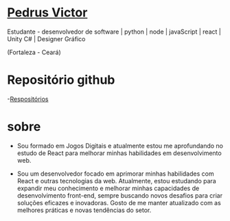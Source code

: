 
# [Pedrus Victor](https://github.com/PedrusVictor)

Estudante - desenvolvedor de software | python | node | javaScript | react | Unity C# | Designer Gráfico

(Fortaleza - Ceará)
# Repositório github
-[Respositórios](https://github.com/PedrusVictor?tab=repositories)


# sobre
- Sou formado em Jogos Digitais e atualmente estou me aprofundando no estudo de React para melhorar minhas habilidades em desenvolvimento web.

- Sou um desenvolvedor focado em aprimorar minhas habilidades com React e outras tecnologias da web. Atualmente, estou estudando para expandir meu conhecimento e melhorar minhas capacidades de desenvolvimento front-end, sempre buscando novos desafios para criar soluções eficazes e inovadoras. Gosto de me manter atualizado com as melhores práticas e novas tendências do setor.



